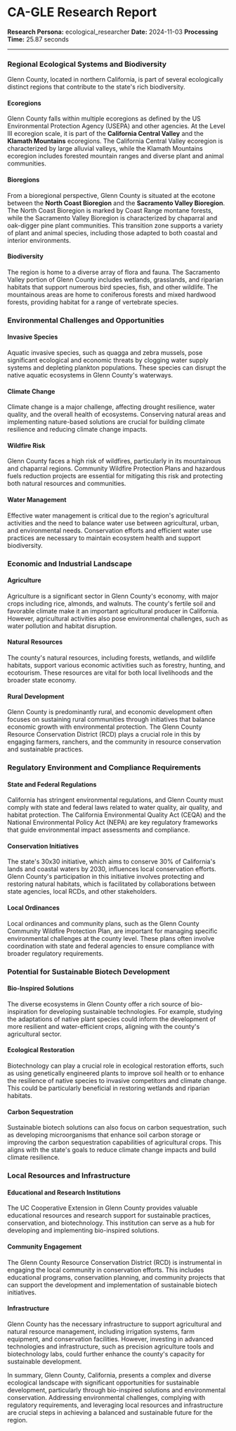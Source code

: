 # CA-GLE Research Report

**Research Persona:** ecological_researcher
**Date:** 2024-11-03
**Processing Time:** 25.87 seconds

---

### Regional Ecological Systems and Biodiversity

Glenn County, located in northern California, is part of several ecologically distinct regions that contribute to the state's rich biodiversity.

#### Ecoregions
Glenn County falls within multiple ecoregions as defined by the US Environmental Protection Agency (USEPA) and other agencies. At the Level III ecoregion scale, it is part of the **California Central Valley** and the **Klamath Mountains** ecoregions. The California Central Valley ecoregion is characterized by large alluvial valleys, while the Klamath Mountains ecoregion includes forested mountain ranges and diverse plant and animal communities.

#### Bioregions
From a bioregional perspective, Glenn County is situated at the ecotone between the **North Coast Bioregion** and the **Sacramento Valley Bioregion**. The North Coast Bioregion is marked by Coast Range montane forests, while the Sacramento Valley Bioregion is characterized by chaparral and oak-digger pine plant communities. This transition zone supports a variety of plant and animal species, including those adapted to both coastal and interior environments.

#### Biodiversity
The region is home to a diverse array of flora and fauna. The Sacramento Valley portion of Glenn County includes wetlands, grasslands, and riparian habitats that support numerous bird species, fish, and other wildlife. The mountainous areas are home to coniferous forests and mixed hardwood forests, providing habitat for a range of vertebrate species.

### Environmental Challenges and Opportunities

#### Invasive Species
Aquatic invasive species, such as quagga and zebra mussels, pose significant ecological and economic threats by clogging water supply systems and depleting plankton populations. These species can disrupt the native aquatic ecosystems in Glenn County's waterways.

#### Climate Change
Climate change is a major challenge, affecting drought resilience, water quality, and the overall health of ecosystems. Conserving natural areas and implementing nature-based solutions are crucial for building climate resilience and reducing climate change impacts.

#### Wildfire Risk
Glenn County faces a high risk of wildfires, particularly in its mountainous and chaparral regions. Community Wildfire Protection Plans and hazardous fuels reduction projects are essential for mitigating this risk and protecting both natural resources and communities.

#### Water Management
Effective water management is critical due to the region's agricultural activities and the need to balance water use between agricultural, urban, and environmental needs. Conservation efforts and efficient water use practices are necessary to maintain ecosystem health and support biodiversity.

### Economic and Industrial Landscape

#### Agriculture
Agriculture is a significant sector in Glenn County's economy, with major crops including rice, almonds, and walnuts. The county's fertile soil and favorable climate make it an important agricultural producer in California. However, agricultural activities also pose environmental challenges, such as water pollution and habitat disruption.

#### Natural Resources
The county's natural resources, including forests, wetlands, and wildlife habitats, support various economic activities such as forestry, hunting, and ecotourism. These resources are vital for both local livelihoods and the broader state economy.

#### Rural Development
Glenn County is predominantly rural, and economic development often focuses on sustaining rural communities through initiatives that balance economic growth with environmental protection. The Glenn County Resource Conservation District (RCD) plays a crucial role in this by engaging farmers, ranchers, and the community in resource conservation and sustainable practices.

### Regulatory Environment and Compliance Requirements

#### State and Federal Regulations
California has stringent environmental regulations, and Glenn County must comply with state and federal laws related to water quality, air quality, and habitat protection. The California Environmental Quality Act (CEQA) and the National Environmental Policy Act (NEPA) are key regulatory frameworks that guide environmental impact assessments and compliance.

#### Conservation Initiatives
The state's 30x30 initiative, which aims to conserve 30% of California's lands and coastal waters by 2030, influences local conservation efforts. Glenn County's participation in this initiative involves protecting and restoring natural habitats, which is facilitated by collaborations between state agencies, local RCDs, and other stakeholders.

#### Local Ordinances
Local ordinances and community plans, such as the Glenn County Community Wildfire Protection Plan, are important for managing specific environmental challenges at the county level. These plans often involve coordination with state and federal agencies to ensure compliance with broader regulatory requirements.

### Potential for Sustainable Biotech Development

#### Bio-Inspired Solutions
The diverse ecosystems in Glenn County offer a rich source of bio-inspiration for developing sustainable technologies. For example, studying the adaptations of native plant species could inform the development of more resilient and water-efficient crops, aligning with the county's agricultural sector.

#### Ecological Restoration
Biotechnology can play a crucial role in ecological restoration efforts, such as using genetically engineered plants to improve soil health or to enhance the resilience of native species to invasive competitors and climate change. This could be particularly beneficial in restoring wetlands and riparian habitats.

#### Carbon Sequestration
Sustainable biotech solutions can also focus on carbon sequestration, such as developing microorganisms that enhance soil carbon storage or improving the carbon sequestration capabilities of agricultural crops. This aligns with the state's goals to reduce climate change impacts and build climate resilience.

### Local Resources and Infrastructure

#### Educational and Research Institutions
The UC Cooperative Extension in Glenn County provides valuable educational resources and research support for sustainable practices, conservation, and biotechnology. This institution can serve as a hub for developing and implementing bio-inspired solutions.

#### Community Engagement
The Glenn County Resource Conservation District (RCD) is instrumental in engaging the local community in conservation efforts. This includes educational programs, conservation planning, and community projects that can support the development and implementation of sustainable biotech initiatives.

#### Infrastructure
Glenn County has the necessary infrastructure to support agricultural and natural resource management, including irrigation systems, farm equipment, and conservation facilities. However, investing in advanced technologies and infrastructure, such as precision agriculture tools and biotechnology labs, could further enhance the county's capacity for sustainable development.

In summary, Glenn County, California, presents a complex and diverse ecological landscape with significant opportunities for sustainable development, particularly through bio-inspired solutions and environmental conservation. Addressing environmental challenges, complying with regulatory requirements, and leveraging local resources and infrastructure are crucial steps in achieving a balanced and sustainable future for the region.